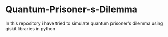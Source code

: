 # Quantum-Prisoner-s-Dilemma
In this repository i have tried to simulate quantum prisoner's dilemma using qiskit libraries in python
